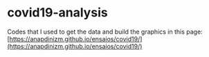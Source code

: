 # covid19-analysis
 Codes that I used to get the data and build the graphics in this page: [https://anapdinizm.github.io/ensaios/covid19/](https://anapdinizm.github.io/ensaios/covid19/)
